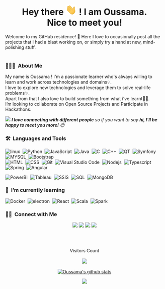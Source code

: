 <h1 align="center">Hey there <img alt="wave" src="https://raw.githubusercontent.com/Elchedli/Elchedli/main/Hi.gif" width="35"> ! I am Oussama.<br> Nice to meet you!</h1>

Welcome to my GitHub residence! 👋 
Here I love to occasionally post all the projects that I had a blast working on, or simply try a hand at new, mind-polishing stuff.
<br/><br/>
### 👨🏻‍💻 &nbsp;About Me

My name is Oussama ! I'm a passionate learner who's always willing to learn and work across technologies and domains💡. <br/>
I love to explore new technologies and leverage them to solve real-life problems✨. <br/>
Apart from that I also love to build something from what i've learnt👨🏻‍. <br/>
I’m looking to collaborate on Open Source Projects and Participate in Hackathons. <br/>

<img src="https://media.giphy.com/media/LnQjpWaON8nhr21vNW/giphy.gif" width="40"> <em><b>I love connecting with different people</b> so if you want to say <b>hi, I'll be happy to meet you more!</b> :blush:</em>


### 🛠 &nbsp;Languages and Tools

![linux](https://img.shields.io/badge/-linux-05122A?style=flat&logo=linux)&nbsp;
![Python](https://img.shields.io/badge/-Python-05122A?style=flat&logo=python)&nbsp;
![JavaScript](https://img.shields.io/badge/-JavaScript-05122A?style=flat&logo=javascript)&nbsp;
![Java](https://img.shields.io/badge/-Java-05122A?style=flat&logo=Java&logoColor=FFA518)&nbsp;
![C](https://img.shields.io/badge/-C-05122A?style=flat&logo=C&logoColor=A8B9CC)&nbsp;
![C++](https://img.shields.io/badge/-C++-05122A?style=flat&logo=C%2B%2B&logoColor=00599C)&nbsp;
![QT](https://img.shields.io/badge/-QT-05122A?style=flat&logo=qt)&nbsp;
![Symfony](https://img.shields.io/badge/-Symfony-05122A?style=flat&logo=symfony)&nbsp;
![MYSQL](https://img.shields.io/badge/-MYSQL-05122A?style=flat&logo=mysql)&nbsp;
![Bootstrap](https://img.shields.io/badge/-Bootstrap-05122A?style=flat&logo=bootstrap&logoColor=563D7C)\
![HTML](https://img.shields.io/badge/-HTML-05122A?style=flat&logo=HTML5)&nbsp;
![CSS](https://img.shields.io/badge/-CSS-05122A?style=flat&logo=CSS3&logoColor=1572B6)&nbsp;
![Git](https://img.shields.io/badge/-Git-05122A?style=flat&logo=git)&nbsp;
![Visual Studio Code](https://img.shields.io/badge/-Visual%20Studio%20Code-05122A?style=flat&logo=visual-studio-code&logoColor=007ACC)&nbsp;
![Nodejs](https://img.shields.io/badge/-Nodejs-05122A?style=flat&logo=Nodejs&logoColor=563D7C)&nbsp;
![Typescript](https://img.shields.io/badge/-Typescript-05122A?style=flat&logo=Typescript&logoColor=563D7C)&nbsp;
![Spring](https://img.shields.io/badge/-Spring-05122A?style=flat&logo=spring)&nbsp;
![Angular](https://img.shields.io/badge/-Angular-05122A?style=flat&logo=angular)&nbsp;

![PowerBI](https://img.shields.io/badge/-PowerBI-05122A?style=flat&logo=powerBi)&nbsp;
![Tableau](https://img.shields.io/badge/-tableau-05122A?style=flat&logo=tableau)&nbsp;
![SSIS](https://img.shields.io/badge/-SSIS-05122A?style=flat&logo=SSIS)&nbsp;
![SQL](https://img.shields.io/badge/-SQL-05122A?style=flat&logo=sql)&nbsp;
![MongoDB](https://img.shields.io/badge/-MongoDB-05122A?style=flat&logo=mongodb)&nbsp;
 
 ### 🌱 &nbsp;I’m currently learning
![Docker](https://img.shields.io/badge/-Docker-05122A?style=flat&logo=Docker&logoColor=563D7C)&nbsp;
![electron](https://img.shields.io/badge/-electron-05122A?style=flat&logo=electron&logoColor=563D7C)&nbsp;
![React](https://img.shields.io/badge/-React-05122A?style=flat&logo=react)&nbsp;
![Scala](https://img.shields.io/badge/-Scala-05122A?style=flat&logo=scala)&nbsp;
![Spark](https://img.shields.io/badge/-Spark-05122A?style=flat&logo=spark)&nbsp;

 ### 🤝🏻 &nbsp;Connect with Me

<p align="center">
<a href="https://www.zroussama.me"><img src="https://img.shields.io/badge/-zroussama.me-3423A6?style=flat&logo=Google-Chrome&logoColor=white"/></a>
<a href="mailto:oussama.zribi@esprit.com"><img src="https://img.shields.io/badge/-oussama.zribi@esprit.com-D14836?style=flat&logo=Gmail&logoColor=white"/></a>
<a href="https://www.instagram.com/oh_zedd/"><img src="https://img.shields.io/badge/-@oh_zedd_-E4405F?style=flat&logo=Instagram&logoColor=white"/></a>
<a href="https://www.facebook.com/zr.oussama"><img src="https://img.shields.io/badge/-@zr.oussama-1877F2?style=flat&logo=Facebook&logoColor=white"/></a>
</p>

<br/><br/>
<p align="center">Visitors Count<br/><br/><img src="https://profile-counter.glitch.me/zroussama/count.svg" /></p>


<p align="center">
  <a href="https://github.com/zroussama">
    <img src="https://github-readme-stats.vercel.app/api?username=zroussama&count_private=true&hide_border=true&show_icons=true" alt="Oussama's github stats">
  </a>
</p>

<p align="center">
  <a href="https://github.com/zroussama">
<p align="center">
<p align="center"> <a href="https://github.com/ryo-ma/github-profile-trophy">
 <img src= "https://github-profile-trophy.vercel.app/?username=ryo-ma&margin-w=15"> </p>
  </a>
</p>
 
